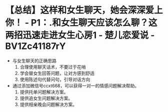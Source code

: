 # 【总结】这样和女生聊天，她会深深爱上你！ - P1：.和女生聊天应该怎么聊？这两招迅速走进女生心房1 - 楚儿恋爱说 - BV1Zc41187rY

-   与女生聊天的正确思路
    1.  合理使用聊天话术，不要过于花哨
    2.  学会替女生回答问题，让对方感到舒适
    3.  使用陈述句代替问句，引导对话方向
-   通过添加微信号ccxt668，可以获得一对一的情感问题解决帮助。
    1.  提供托单问题解决方案。
    2.  提供追女生问题解决方案。
    3.  提供相亲晚会问题解决方案。